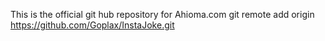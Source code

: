 This is the official git hub repository for Ahioma.com 
git remote add origin <https://github.com/Goplax/InstaJoke.git>
